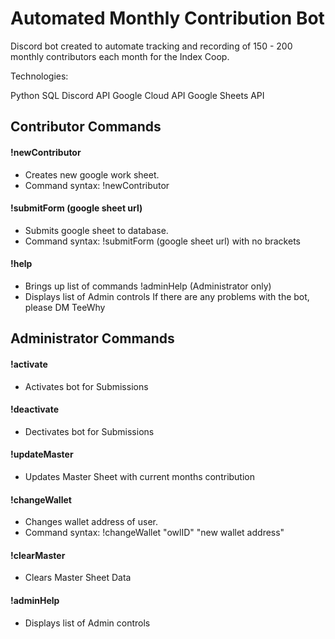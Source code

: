 # Automated Monthly Contribution Bot

Discord bot created to automate tracking and recording of 150 - 200 monthly contributors each month for the Index Coop. 

Technologies:

Python
SQL
Discord API
Google Cloud API
Google Sheets API

## Contributor Commands

#### !newContributor
- Creates new google work sheet.
- Command syntax: !newContributor
#### !submitForm (google sheet url)
- Submits google sheet to database.
- Command syntax: !submitForm (google sheet url) with no brackets
#### !help
- Brings up list of commands
!adminHelp (Administrator only)
- Displays list of Admin controls
If there are any problems with the bot, please DM TeeWhy

## Administrator Commands

#### !activate
- Activates bot for Submissions
#### !deactivate
- Dectivates bot for Submissions
#### !updateMaster
- Updates Master Sheet with current months contribution
#### !changeWallet
- Changes wallet address of user.
- Command syntax: !changeWallet "owlID" "new wallet address"
#### !clearMaster
- Clears Master Sheet Data
#### !adminHelp
- Displays list of Admin controls



